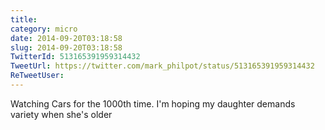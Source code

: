```yaml
---
title: 
category: micro
date: 2014-09-20T03:18:58
slug: 2014-09-20T03:18:58
TwitterId: 513165391959314432
TweetUrl: https://twitter.com/mark_philpot/status/513165391959314432
ReTweetUser: 
---
```


Watching Cars for the 1000th time. I'm hoping my daughter demands variety when she's older